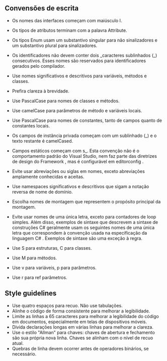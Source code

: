 ## Convensões de escrita 
- Os nomes das interfaces começam com maiúsculo I.

- Os tipos de atributos terminam com a palavra Attribute.

- Os tipos Enum usam um substantivo singular para não sinalizadores e um substantivo plural para sinalizadores.

- Os identificadores não devem conter dois _caracteres sublinhados (\_) consecutivos. Esses nomes são reservados para identificadores gerados pelo compilador.

- Use nomes significativos e descritivos para variáveis, métodos e classes.

- Prefira clareza à brevidade.

- Use PascalCase para nomes de classes e métodos.

- Use camelCase para parâmetros de método e variáveis locais.

- Use PascalCase para nomes de constantes, tanto de campos quanto de constantes locais.

- Os campos de instância privada começam com um sublinhado (_) e o texto restante é camelCased.

- Campos estáticos começam com s_. Esta convenção não é o comportamento padrão do Visual Studio, nem faz parte das diretrizes de design do Framework , mas é configurável em editorconfig .

- Evite usar abreviações ou siglas em nomes, exceto abreviações amplamente conhecidas e aceitas.

- Use namespaces significativos e descritivos que sigam a notação reversa de nome de domínio.

- Escolha nomes de montagem que representem o propósito principal da montagem.

- Evite usar nomes de uma única letra, exceto para contadores de loop simples. Além disso, exemplos de sintaxe que descrevem a sintaxe de construções C# geralmente usam os seguintes nomes de uma única letra que correspondem à convenção usada na especificação da linguagem C# . Exemplos de sintaxe são uma exceção à regra.

- Use S para estruturas, C para classes.
- Use M para métodos.
- Use v para variáveis, p para parâmetros.
- Use r para ref parâmetros.


## Style guidelines
- Use quatro espaços para recuo. Não use tabulações.
- Alinhe o código de forma consistente para melhorar a legibilidade.
- Limite as linhas a 65 caracteres para melhorar a legibilidade do código em documentos, especialmente em telas de dispositivos móveis.
- Divida declarações longas em várias linhas para melhorar a clareza.
- Use o estilo "Allman" para chaves: chaves de abertura e fechamento são sua própria nova linha. Chaves se alinham com o nível de recuo atual.
- Quebras de linha devem ocorrer antes de operadores binários, se necessário.
